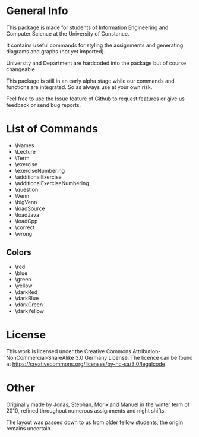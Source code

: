 # General Info

This package is made for students of Information Engineering and Computer
Science at the University of Constance.

It contains useful commands for styling the assignments and generating
diagrams and graphs (not yet imported).

University and Department are hardcoded into the package but of course
changeable.

This package is still in an early alpha stage while our commands and functions
are integrated. So as always use at your own risk.

Feel free to use the Issue feature of Github to request features or give us
feedback or send bug reports.

# List of Commands

* \Names
* \Lecture
* \Term
* \exercise
* \exerciseNumbering
* \additionalExercise
* \additionalExerciseNumbering
* \question
* \Venn
* \bigVenn
* \loadSource
* \loadJava
* \loadCpp
* \correct
* \wrong

## Colors

* \red
* \blue
* \green
* \yellow
* \darkRed
* \darkBlue
* \darkGreen
* \darkYellow

# License

This work is licensed under the Creative Commons
Attribution-NonCommercial-ShareAlike 3.0 Germany License.
The licence can be found at https://creativecommons.org/licenses/by-nc-sa/3.0/legalcode

# Other

Originally made by Jonas, Stephan, Morix and Manuel in the winter term of
2010, refined throughout numerous assignments and night shifts.

The layout was passed down to us from older fellow students, the origin
remains uncertain.
